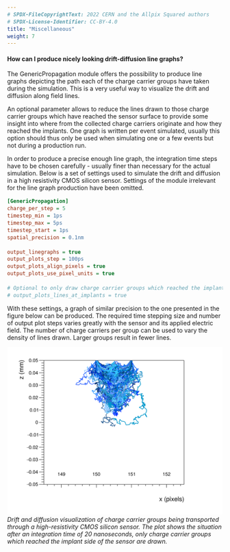 ```yaml
---
# SPDX-FileCopyrightText: 2022 CERN and the Allpix Squared authors
# SPDX-License-Identifier: CC-BY-4.0
title: "Miscellaneous"
weight: 7
---
```


#### How can I produce nicely looking drift-diffusion line graphs?

The GenericPropagation module offers the possibility to produce line graphs depicting the path each of the charge carrier
groups have taken during the simulation. This is a very useful way to visualize the drift and diffusion along field lines.

An optional parameter allows to reduce the lines drawn to those charge carrier groups which have reached the sensor surface
to provide some insight into where from the collected charge carriers originate and how they reached the implants. One graph
is written per event simulated, usually this option should thus only be used when simulating one or a few events but not
during a production run.

In order to produce a precise enough line graph, the integration time steps have to be chosen carefully - usually finer than
necessary for the actual simulation. Below is a set of settings used to simulate the drift and diffusion in a high
resistivity CMOS silicon sensor. Settings of the module irrelevant for the line graph production have been omitted.

```ini
[GenericPropagation]
charge_per_step = 5
timestep_min = 1ps
timestep_max = 5ps
timestep_start = 1ps
spatial_precision = 0.1nm

output_linegraphs = true
output_plots_step = 100ps
output_plots_align_pixels = true
output_plots_use_pixel_units = true

# Optional to only draw charge carrier groups which reached the implant side:
# output_plots_lines_at_implants = true
```

With these settings, a graph of similar precision to the one presented in the figure below can be produced. The required time
stepping size and number of output plot steps varies greatly with the sensor and its applied electric field. The number of
charge carriers per group can be used to vary the density of lines drawn. Larger groups result in fewer lines.

![](./linegraph_hrcmos_collected.png)\
*Drift and diffusion visualization of charge carrier groups being transported through a high-resistivity CMOS silicon sensor.
The plot shows the situation after an integration time of 20 nanoseconds, only charge carrier groups which reached the
implant side of the sensor are drawn.*
